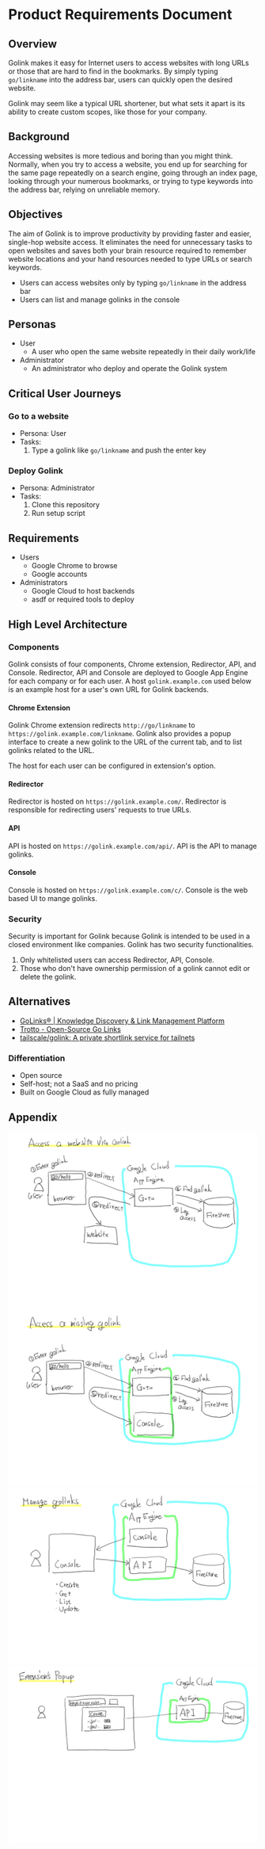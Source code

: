 # Product Requirements Document

## Overview

Golink makes it easy for Internet users to access websites with long URLs or those that are hard to find in the bookmarks.
By simply typing `go/linkname` into the address bar, users can quickly open the desired website.

Golink may seem like a typical URL shortener, but what sets it apart is its ability to create custom scopes, like those for your company.

## Background

Accessing websites is more tedious and boring than you might think.
Normally, when you try to access a website, you end up for searching for the same page repeatedly on a search engine, going through an index page, looking through your numerous bookmarks, or trying to type keywords into the address bar, relying on unreliable memory.

## Objectives

The aim of Golink is to improve productivity by providing faster and easier, single-hop website access.
It eliminates the need for unnecessary tasks to open websites and saves both your brain resource required to remember website locations and your hand resources needed to type URLs or search keywords.

- Users can access websites only by typing `go/linkname` in the address bar
- Users can list and manage golinks in the console

## Personas

- User
  - A user who open the same website repeatedly in their daily work/life
- Administrator
  - An administrator who deploy and operate the Golink system

## Critical User Journeys

### Go to a website

- Persona: User
- Tasks:
  1. Type a golink like `go/linkname` and push the enter key

### Deploy Golink

- Persona: Administrator
- Tasks:
  1. Clone this repository
  2. Run setup script

## Requirements

- Users
  - Google Chrome to browse
  - Google accounts
- Administrators
  - Google Cloud to host backends
  - asdf or required tools to deploy

## High Level Architecture

### Components

Golink consists of four components, Chrome extension, Redirector, API, and Console.
Redirector, API and Console are deployed to Google App Engine for each company or for each user.
A host `golink.example.com` used below is an example host for a user's own URL for Golink backends.

#### Chrome Extension

Golink Chrome extension redirects `http://go/linkname` to `https://golink.example.com/linkname`.
Golink also provides a popup interface to create a new golink to the URL of the current tab, and to list golinks related to the URL.

The host for each user can be configured in extension's option.

#### Redirector

Redirector is hosted on `https://golink.example.com/`.
Redirector is responsible for redirecting users' requests to true URLs.

#### API

API is hosted on `https://golink.example.com/api/`.
API is the API to manage golinks.

#### Console

Console is hosted on `https://golink.example.com/c/`.
Console is the web based UI to mange golinks.

### Security

Security is important for Golink because Golink is intended to be used in a closed environment like companies.
Golink has two security functionalities.

1. Only whitelisted users can access Redirector, API, Console.
2. Those who don't have ownership permission of a golink cannot edit or delete the golink.

## Alternatives

- [GoLinks® | Knowledge Discovery & Link Management Platform](https://www.golinks.io/)
- [Trotto - Open-Source Go Links](https://www.trot.to/)
- [tailscale/golink: A private shortlink service for tailnets](https://github.com/tailscale/golink)

### Differentiation

- Open source
- Self-host; not a SaaS and no pricing
- Built on Google Cloud as fully managed

## Appendix

![access-website-via-golink](./access-a-website-via-golink.jpg)
![access-a-missing-golink](./access-a-missing-golink.jpg)
![manage-golinks.jpg](./manage-golinks.jpg)
![extensions-popup](./extensions-popup.jpg)
